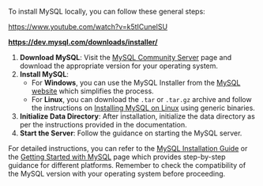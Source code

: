 To install MySQL locally, you can follow these general steps:

https://www.youtube.com/watch?v=k5tICunelSU

**https://dev.mysql.com/downloads/installer/**

1. **Download MySQL**: Visit the [MySQL Community Server](https://dev.mysql.com/doc/mysql-getting-started/en/) page and download the appropriate version for your operating system.
2. **Install MySQL**: 
   - For **Windows**, you can use the MySQL Installer from the [MySQL website](https://dev.mysql.com/doc/refman/8.2/en/windows-installation.html) which simplifies the process.
   - For **Linux**, you can download the `.tar` or `.tar.gz` archive and follow the instructions on [Installing MySQL on Linux](https://dev.mysql.com/doc/mysql-getting-started/en/) using generic binaries.
3. **Initialize Data Directory**: After installation, initialize the data directory as per the instructions provided in the documentation.
4. **Start the Server**: Follow the guidance on starting the MySQL server.

For detailed instructions, you can refer to the [MySQL Installation Guide](https://dev.mysql.com/doc/mysql-installation-excerpt/5.7/en/) or the [Getting Started with MySQL](https://dev.mysql.com/doc/mysql-getting-started/en/) page which provides step-by-step guidance for different platforms. 
Remember to check the compatibility of the MySQL version with your operating system before proceeding. 
